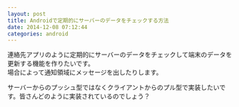 ```yaml
---
layout: post
title: Androidで定期的にサーバーのデータをチェックする方法
date: 2014-12-08 07:12:44
categories: android
---
```

<p>連絡先アプリのように定期的にサーバーのデータをチェックして端末のデータを更新する機能を作りたいです。<br>
場合によって通知領域にメッセージを出したりします。</p>

<p>サーバーからのプッシュ型ではなくクライアントからのプル型で実装したいです。皆さんどのように実装されているのでしょう？</p>
